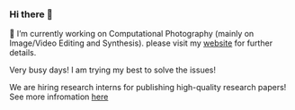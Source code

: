 ### Hi there 👋
🔭 I’m currently working on Computational Photography (mainly on Image/Video Editing and Synthesis). please visit my [website](http://vinthony.github.io) for further details.

Very busy days! I am trying my best to solve the issues!

We are hiring research interns for publishing high-quality research papers! See more infromation [here](https://zhuanlan.zhihu.com/p/423801997)

<!--
[![Xiaodong Cun's github stats](https://github-readme-stats.vercel.app/api?username=vinthony&show_icons=true&theme=dracula)](https://github.com/anuraghazra/github-readme-stats)


**vinthony/vinthony** is a ✨ _special_ ✨ repository because its `README.md` (this file) appears on your GitHub profile.
-->



